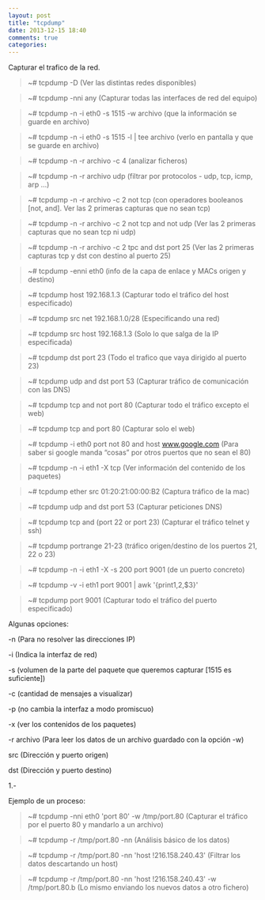 ```yaml
---
layout: post
title: "tcpdump"
date: 2013-12-15 18:40
comments: true
categories: 
---
```

Capturar el trafico de la red.

>~# tcpdump -D (Ver las distintas redes disponibles)

>~# tcpdump -nni any (Capturar todas las interfaces de red del equipo)

>~# tcpdump -n -i eth0 -s 1515 -w archivo (que la información se guarde en archivo)

>~# tcpdump -n -i eth0 -s 1515 -l | tee archivo (verlo en pantalla y que se guarde en archivo)

>~# tcpdump -n -r archivo -c 4 (analizar ficheros)

>~# tcpdump -n -r archivo udp (filtrar por protocolos - udp, tcp, icmp, arp ...)

>~# tcpdump -n -r archivo -c 2 not tcp (con operadores booleanos [not, and]. Ver las 2 primeras capturas que no sean tcp)

>~# tcpdump -n -r archivo -c 2 not tcp and not udp (Ver las 2 primeras capturas que no sean tcp ni udp)

>~# tcpdump -n -r archivo -c 2 tpc and dst port 25 (Ver las 2 primeras capturas tcp y dst con destino al puerto 25)

>~# tcpdump -enni eth0 (info de la capa de enlace y MACs origen y destino)

>~# tcpdump host 192.168.1.3 (Capturar todo el tráfico del host especificado)

>~# tcpdump src net 192.168.1.0/28 (Especificando una red)

>~# tcpdump src host 192.168.1.3 (Solo lo que salga de la IP especificada)

>~# tcpdump dst port 23 (Todo el trafico que vaya dirigido al puerto 23)

>~# tcpdump udp and dst port 53 (Capturar tráfico de comunicación con las DNS)

>~# tcpdump tcp and not port 80 (Capturar todo el tráfico excepto el web)

>~# tcpdump tcp and port 80 (Capturar solo el web)

>~# tcpdump -i eth0 port not 80 and host www.google.com (Para saber si google manda “cosas” por otros puertos que no sean el 80)

>~# tcpdump -n -i eth1 -X tcp (Ver información del contenido de los paquetes)

>~# tcpdump ether src 01:20:21:00:00:B2 (Captura tráfico de la mac)

>~# tcpdump udp and dst port 53 (Capturar peticiones DNS)

>~# tcpdump tcp and (port 22 or port 23) (Capturar el tráfico telnet y ssh)

>~# tcpdump portrange 21-23 (tráfico origen/destino de los puertos 21, 22 o 23)

>~# tcpdump -n -i eth1 -X -s 200 port 9001 (de un puerto concreto)

>~# tcpdump -v -i eth1 port 9001 | awk '{print$1,$2,$3}'

>~# tcpdump port 9001 (Capturar todo el tráfico del puerto especificado)

Algunas opciones:

-n (Para no resolver las direcciones IP)

-i (Indica la interfaz de red)

-s (volumen de la parte del paquete que queremos capturar [1515 es suficiente])

-c (cantidad de mensajes a visualizar)

-p (no cambia la interfaz a modo promiscuo)

-x (ver los contenidos de los paquetes)

-r archivo (Para leer los datos de un archivo guardado con la opción -w)

src (Dirección y puerto origen)

dst (Dirección y puerto destino)

1.-

Ejemplo de un proceso:

>~# tcpdump -nni eth0 'port 80' -w /tmp/port.80 (Capturar el tráfico por el puerto 80 y mandarlo a un archivo)

>~# tcpdump -r /tmp/port.80 -nn (Análisis básico de los datos)

>~# tcpdump -r /tmp/port.80 -nn 'host !216.158.240.43' (Filtrar los datos descartando un host)

>~# tcpdump -r /tmp/port.80 -nn 'host !216.158.240.43' -w /tmp/port.80.b (Lo mismo enviando los nuevos datos a otro fichero)

